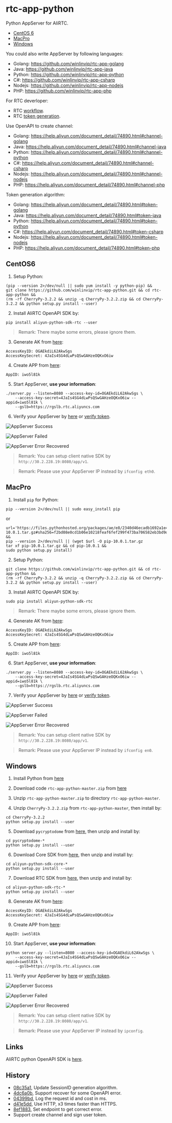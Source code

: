 # rtc-app-python

Python AppServer for AliRTC.

* [CentOS 6](#centos6)
* [MacPro](#macpro)
* [Windows](#windows)

You could also write AppServer by following languages:

* Golang: https://github.com/winlinvip/rtc-app-golang
* Java: https://github.com/winlinvip/rtc-app-java
* Python: https://github.com/winlinvip/rtc-app-python
* C#: https://github.com/winlinvip/rtc-app-csharp
* Nodejs: https://github.com/winlinvip/rtc-app-nodejs
* PHP: https://github.com/winlinvip/rtc-app-php

For RTC deverloper:

* RTC [workflow](https://help.aliyun.com/document_detail/74889.html).
* RTC [token generation](https://help.aliyun.com/document_detail/74890.html).

Use OpenAPI to create channel:

* Golang: https://help.aliyun.com/document_detail/74890.html#channel-golang
* Java: https://help.aliyun.com/document_detail/74890.html#channel-java
* Python: https://help.aliyun.com/document_detail/74890.html#channel-python
* C#: https://help.aliyun.com/document_detail/74890.html#channel-csharp
* Nodejs: https://help.aliyun.com/document_detail/74890.html#channel-nodejs
* PHP: https://help.aliyun.com/document_detail/74890.html#channel-php

Token generation algorithm:

* Golang: https://help.aliyun.com/document_detail/74890.html#token-golang
* Java: https://help.aliyun.com/document_detail/74890.html#token-java
* Python: https://help.aliyun.com/document_detail/74890.html#token-python
* C#: https://help.aliyun.com/document_detail/74890.html#token-csharp
* Nodejs: https://help.aliyun.com/document_detail/74890.html#token-nodejs
* PHP: https://help.aliyun.com/document_detail/74890.html#token-php

## CentOS6

1. Setup Python:

```
(pip --version 2>/dev/null || sudo yum install -y python-pip) &&
git clone https://github.com/winlinvip/rtc-app-python.git && cd rtc-app-python &&
(rm -rf CherryPy-3.2.2 && unzip -q CherryPy-3.2.2.zip && cd CherryPy-3.2.2 && python setup.py install --user)
```

2. Install AliRTC OpenAPI SDK by:

```
pip install aliyun-python-sdk-rtc --user
```

> Remark: There maybe some errors, please ignore them.

3. Generate AK from [here](https://usercenter.console.aliyun.com/#/manage/ak):

```
AccessKeyID: OGAEkdiL62AkwSgs
AccessKeySecret: 4JaIs4SG4dLwPsQSwGAHzeOQKxO6iw
```

4. Create APP from [here](https://rtc.console.aliyun.com/#/manage):

```
AppID: iwo5l81k
```

5. Start AppServer, **use your information**:

```
./server.py --listen=8080 --access-key-id=OGAEkdiL62AkwSgs \
	--access-key-secret=4JaIs4SG4dLwPsQSwGAHzeOQKxO6iw --appid=iwo5l81k \
	--gslb=https://rgslb.rtc.aliyuncs.com
```

6. Verify  your AppServer by [here](http://ossrs.net/talks/ng_index.html#/rtc-check?schema=http&host=127.0.0.1&port=8080&path=/app/v1/login&room=1237&user=jzufp&password=12345678) or [verify token](http://ossrs.net/talks/ng_index.html#/token-check).

![AppServer Success](https://github.com/winlinvip/rtc-app-golang/raw/master/images/app-ok.png)

![AppServer Failed](https://github.com/winlinvip/rtc-app-golang/raw/master/images/app-failed.png)

![AppServer Error Recovered](https://github.com/winlinvip/rtc-app-golang/raw/master/images/app-recovered.png)

> Remark: You can setup client native SDK by `http://30.2.228.19:8080/app/v1`.

> Remark: Please use your AppServer IP instead by `ifconfig eth0`.

## MacPro

1. Install `pip` for Python:

```
pip --version 2>/dev/null || sudo easy_install pip
```

or

```
url='https://files.pythonhosted.org/packages/ae/e8/2340d46ecadb1692a1e455f13f75e596d4eab3d11a57446f08259dee8f02/pip-10.0.1.tar.gz#sha256=f2bd08e0cd1b06e10218feaf6fef299f473ba706582eb3bd9d52203fdbd7ee68' &&
pip --version 2>/dev/null || (wget $url -O pip-10.0.1.tar.gz
tar xf pip-10.0.1.tar.gz && cd pip-10.0.1 &&
sudo python setup.py install)
```

2. Setup Python:

```
git clone https://github.com/winlinvip/rtc-app-python.git && cd rtc-app-python &&
(rm -rf CherryPy-3.2.2 && unzip -q CherryPy-3.2.2.zip && cd CherryPy-3.2.2 && python setup.py install --user)
```

3. Install AliRTC OpenAPI SDK by:

```
sudo pip install aliyun-python-sdk-rtc
```

> Remark: There maybe some errors, please ignore them.

4. Generate AK from [here](https://usercenter.console.aliyun.com/#/manage/ak):

```
AccessKeyID: OGAEkdiL62AkwSgs
AccessKeySecret: 4JaIs4SG4dLwPsQSwGAHzeOQKxO6iw
```

5. Create APP from [here](https://rtc.console.aliyun.com/#/manage):

```
AppID: iwo5l81k
```

6. Start AppServer, **use your information**:

```
./server.py --listen=8080 --access-key-id=OGAEkdiL62AkwSgs \
	--access-key-secret=4JaIs4SG4dLwPsQSwGAHzeOQKxO6iw --appid=iwo5l81k \
	--gslb=https://rgslb.rtc.aliyuncs.com
```

7. Verify  your AppServer by [here](http://ossrs.net/talks/ng_index.html#/rtc-check?schema=http&host=127.0.0.1&port=8080&path=/app/v1/login&room=1237&user=jzufp&password=12345678) or [verify token](http://ossrs.net/talks/ng_index.html#/token-check).

![AppServer Success](https://github.com/winlinvip/rtc-app-golang/raw/master/images/app-ok.png)

![AppServer Failed](https://github.com/winlinvip/rtc-app-golang/raw/master/images/app-failed.png)

![AppServer Error Recovered](https://github.com/winlinvip/rtc-app-golang/raw/master/images/app-recovered.png)

> Remark: You can setup client native SDK by `http://30.2.228.19:8080/app/v1`.

> Remark: Please use your AppServer IP instead by `ifconfig en0`.

## Windows

1. Install Python from [here](https://www.python.org/downloads/release/python-2715/)

2. Download code `rtc-app-python-master.zip` from [here](https://github.com/winlinvip/rtc-app-python/archive/master.zip)

3. Unzip `rtc-app-python-master.zip` to directory `rtc-app-python-master`.

4. Unzip `CherryPy-3.2.2.zip` from `rtc-app-python-master`, then install by:

```
cd CherryPy-3.2.2
python setup.py install --user
```

5. Download `pycryptodome` from [here](https://pypi.org/project/pycryptodome/#files), then unzip and install by:

```
cd pycryptodome-*
python setup.py install --user
```

6. Download Core SDK from [here](https://pypi.org/project/aliyun-python-sdk-core/#files), then unzip and install by:

```
cd aliyun-python-sdk-core-*
python setup.py install --user
```

7. Download RTC SDK from [here](https://pypi.org/project/aliyun-python-sdk-rtc/#files), then unzip and install by:

```
cd aliyun-python-sdk-rtc-*
python setup.py install --user
```


8. Generate AK from [here](https://usercenter.console.aliyun.com/#/manage/ak):

```
AccessKeyID: OGAEkdiL62AkwSgs
AccessKeySecret: 4JaIs4SG4dLwPsQSwGAHzeOQKxO6iw
```

9. Create APP from [here](https://rtc.console.aliyun.com/#/manage):

```
AppID: iwo5l81k
```

10. Start AppServer, **use your information**:

```
python server.py --listen=8080 --access-key-id=OGAEkdiL62AkwSgs \
	--access-key-secret=4JaIs4SG4dLwPsQSwGAHzeOQKxO6iw --appid=iwo5l81k \
	--gslb=https://rgslb.rtc.aliyuncs.com
```

11. Verify  your AppServer by [here](http://ossrs.net/talks/ng_index.html#/rtc-check?schema=http&host=127.0.0.1&port=8080&path=/app/v1/login&room=1237&user=jzufp&password=12345678) or [verify token](http://ossrs.net/talks/ng_index.html#/token-check).

![AppServer Success](https://github.com/winlinvip/rtc-app-golang/raw/master/images/app-ok.png)

![AppServer Failed](https://github.com/winlinvip/rtc-app-golang/raw/master/images/app-failed.png)

![AppServer Error Recovered](https://github.com/winlinvip/rtc-app-golang/raw/master/images/app-recovered.png)

> Remark: You can setup client native SDK by `http://30.2.228.19:8080/app/v1`.

> Remark: Please use your AppServer IP instead by `ipconfig`.

## Links

AliRTC python OpenAPI SDK is [here](https://develop.aliyun.com/tools/sdk#/python).

## History

* [08c35a1](https://github.com/winlinvip/rtc-app-python/commit/08c35a133f85149c72ecd63276d66e784a487c11), Update SessionID generation algorithm.
* [4dc6a0b](https://github.com/winlinvip/rtc-app-python/commit/4dc6a0b69bb053e0e641377baddd753cd37ffc4f), Support recover for some OpenAPI error.
* [04399bd](https://github.com/winlinvip/rtc-app-python/commit/04399bd0ba43ec66f30e176c8b732bf64a8b815d), Log the request id and cost in ms.
* [d41e5dd](https://github.com/winlinvip/rtc-app-python/commit/d41e5dd029d73c73ea5fe18016b3337bd5433778), Use HTTP, x3 times faster than HTTPS.
* [8ef1883](https://github.com/winlinvip/rtc-app-python/commit/8ef1883f438ed08dc1835cc8af100acb76f94608), Set endpoint to get correct error.
* Support create channel and sign user token.
